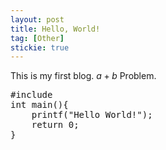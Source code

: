 ```yaml
---
layout: post
title: Hello, World!
tag: [Other]
stickie: true
---
```

This is my first blog.
$a + b$ Problem.

<pre class="brush: c++">
#include <cstdio>
int main(){
	printf("Hello World!");
	return 0;
}
</pre>
